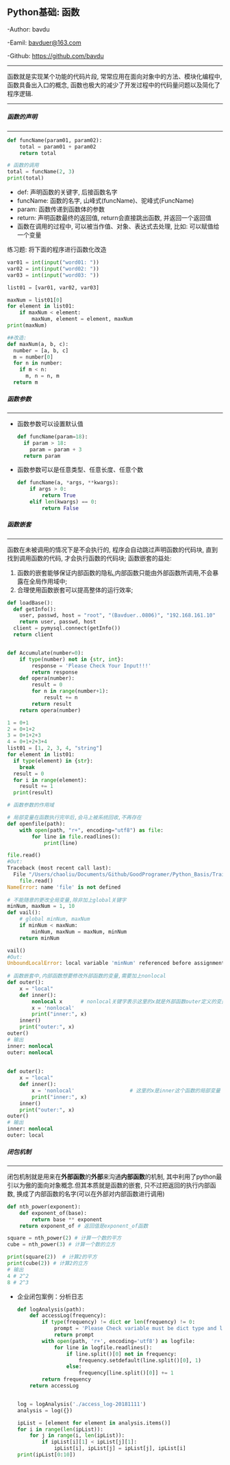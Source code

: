 ## Python基础: 函数

-Author: bavdu

-Eamil: bavduer@163.com

-Github: https://github.com/bavdu

---



函数就是实现某个功能的代码片段, 常常应用在面向对象中的方法、模块化编程中, 函数具备出入口的概念, 函数也极大的减少了开发过程中的代码量问题以及简化了程序逻辑. 

---



##### 函数的声明

---

```python
def funcName(param01, param02):
    total = param01 + param02
    return total

# 函数的调用
total = funcName(2, 3)
print(total)
```

- def: 声明函数的关键字, 后接函数名字
- funcName: 函数的名字, 山峰式(funcName)、驼峰式(FuncName)
- param: 函数传递到函数体的参数
- return: 声明函数最终的返回值, return会直接跳出函数, 并返回一个返回值
- 函数在调用的过程中, 可以被当作值、对象、表达式去处理, 比如: 可以赋值给一个变量



练习题: 将下面的程序进行函数化改造

```python
var01 = int(input("word01: "))
var02 = int(input("word02: "))
var03 = int(input("word03: "))

list01 = [var01, var02, var03]

maxNum = list01[0]
for element in list01:
    if maxNum < element:
        maxNum, element = element, maxNum
print(maxNum)

##改造:
def maxNum(a, b, c):
  number = [a, b, c]
  m = number[0]
  for n in number:
    if m < n:
      m, n = n, m
  return m
```



##### 函数参数

---

- 函数参数可以设置默认值

  ```python
  def funcName(param=18):
    if param > 18:
      param = param + 3
    return param
  ```

- 函数参数可以是任意类型、任意长度、任意个数

  ```python
  def funcName(a, *args, **kwargs):
      if args > 0:
          return True
      elif len(kwargs) == 0:
          return False
  ```

  

##### 函数嵌套

---

函数在未被调用的情况下是不会执行的, 程序会自动跳过声明函数的代码块, 直到找到调用函数的代码, 才会执行函数的代码块; 函数嵌套的益处: 

1. 函数的嵌套能够保证内部函数的隐私,内部函数只能由外部函数所调用,不会暴露在全局作用域中; 
2. 合理使用函数嵌套可以提高整体的运行效率;

```python
def loadBase():
  def getInfo():
    user, passwd, host = "root", "(Bavduer..0806)", "192.168.161.10"
    return user, passwd, host
  client = pymysql.connect(getInfo())
  return client


def Accumulate(number=0):
    if type(number) not in {str, int}:
        response = 'Please Check Your Input!!!'
        return response
    def opera(number):
        result = 0
        for n in range(number+1):
            result += n
        return result
    return opera(number)

1 = 0+1
2 = 0+1+2
3 = 0+1+2+3
4 = 0+1+2+3+4
list01 = [1, 2, 3, 4, "string"]
for element in list01:
  if type(element) in {str}:
    break
  result = 0
  for i in range(element):
    result += 1
  print(result)
```

```python
# 函数参数的作用域

# 局部变量在函数执行完毕后,会马上被系统回收,不再存在
def openfile(path):
    with open(path, "r+", encoding="utf8") as file:
        for line in file.readlines():
            print(line)

file.read()
#Out:
Traceback (most recent call last):
  File "/Users/chaoliu/Documents/Github/GoodProgramer/Python_Basis/Train/04.functions.py", line 68, in <module>
    file.read()
NameError: name 'file' is not defined
  
# 不能随意的更改全局变量,除非加上global关键字
minNum, maxNum = 1, 10
def vail():
    # global minNum, maxNum
    if minNum < maxNum:
        minNum, maxNum = maxNum, minNum
    return minNum

vail()
#Out:
UnboundLocalError: local variable 'minNum' referenced before assignment
  
# 函数嵌套中,内部函数想要修改外部函数的变量,需要加上nonlocal
def outer():
    x = "local"
    def inner():
        nonlocal x  	# nonlocal关键字表示这里的x就是外部函数outer定义的变量x
        x = 'nonlocal'
        print("inner:", x)
    inner()
    print("outer:", x)
outer()
# 输出
inner: nonlocal
outer: nonlocal
  
 
def outer():
    x = "local"
    def inner():
        x = 'nonlocal' 					# 这里的x是inner这个函数的局部变量
        print("inner:", x)
    inner()
    print("outer:", x)
outer()
# 输出
inner: nonlocal
outer: local
```



##### 闭包机制

---

闭包机制就是用来在**外部函数**的**外部**来沟通**内部函数**的机制, 其中利用了python最引以为傲的面向对象概念.但其本质就是函数的嵌套, 只不过把返回的执行内部函数, 换成了内部函数的名字(可以在外部对内部函数进行调用)

```python
def nth_power(exponent):
    def exponent_of(base):
        return base ** exponent
    return exponent_of # 返回值是exponent_of函数

square = nth_power(2) # 计算一个数的平方
cube = nth_power(3) # 计算一个数的立方

print(square(2))  # 计算2的平方
print(cube(2)) # 计算2的立方
# 输出
4 # 2^2
8 # 2^3
```

- 企业闭包案例：分析日志

  ```python
  def logAnalysis(path):
      def accessLog(frequency):
          if type(frequency) != dict or len(frequency) != 0:
              prompt = 'Please Check variable must be dict type and len equal zero.'
              return prompt
          with open(path, 'r+', encoding='utf8') as logfile:
              for line in logfile.readlines():
                  if line.split()[0] not in frequency:
                      frequency.setdefault(line.split()[0], 1)
                  else:
                      frequency[line.split()[0]] += 1
          return frequency
      return accessLog
  
  
  log = logAnalysis('./access_log-20181111')
  analysis = log({})
  
  ipList = [element for element in analysis.items()]
  for i in range(len(ipList)):
      for j in range(i, len(ipList)):
          if ipList[i][1] < ipList[j][1]:
              ipList[i], ipList[j] = ipList[j], ipList[i]
  print(ipList[0:10])
  ```

  